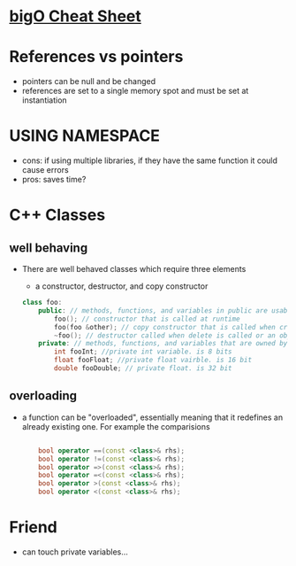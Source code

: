 # [bigO Cheat Sheet](http://bigocheatsheet.com/)


# References vs pointers

- pointers can be null and be changed
- references are set to a single memory spot and must be set at instantiation

# USING NAMESPACE <libraries>
- cons: if using multiple libraries, if they have the same function it could cause errors
- pros: saves time? 

#  C++ Classes

## well behaving
- There are well behaved classes which require three elements
    - a constructor, destructor, and copy constructor
   
    ```c++
    class foo:
        public: // methods, functions, and variables in public are usable by the objects instantiated from them
            foo(); // constructor that is called at runtime
            foo(foo &other); // copy constructor that is called when creating a new object based on another
            ~foo(); // destructor called when delete is called or an object falls of the stack
        private: // methods, functions, and variables that are owned by the object but are not usable by them outside the functions 
            int fooInt; //private int variable. is 8 bits
            float fooFloat; //private float vairble. is 16 bit
            double fooDouble; // private float. is 32 bit
    ``` 
## overloading
- a function can be "overloaded", essentially meaning that it redefines an already existing one. For example the comparisions
    ```c++

        bool operator ==(const <class>& rhs);
        bool operator !=(const <class>& rhs);
        bool operator =>(const <class>& rhs);
        bool operator =<(const <class>& rhs);
        bool operator >(const <class>& rhs);
        bool operator <(const <class>& rhs);

    ```
# Friend
- can touch private variables...
